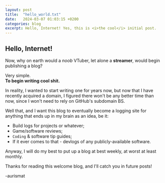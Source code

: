 ```yaml
---
layout: post
title:  "hello_world.txt"
date:   2024-03-07 01:03:15 +0200
categories: blog
excerpt: Hello, Internet! Yes, this is <i>the cool</i> initial post.
---
```


## Hello, Internet!

Now, why on earth would a <i>noob</i> VTuber, let alone a **streamer**, would begin publishing a blog?

Very simple.
<br>
**To begin writing cool shit.**

In reality, I wanted to start writing one for years now, but now that I have recently acquired a domain, I figured there won't be any better time than now, since I won't need to rely on GitHub's subdomain BS.

Well that, and I want this blog to eventually become a logging site for anything that ends up in my brain as an idea, be it:
- Build logs for projects or whatever;
- Game/software reviews;
- `Coding` & software tip guides;
- If it ever comes to that - devlogs of any publicly-available software.

Anyway, I will do my best to put up a blog at best weekly, at worst at least monthly.

Thanks for reading this welcome blog, and I'll catch you in future posts!

-aurismat
